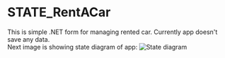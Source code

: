 # STATE_RentACar
This is simple .NET form for managing rented car. Currently app doesn't save any data.
<br>Next image is showing state diagram of app:
![State diagram](https://github.com/tpapic21/RentACar/assets/126482812/62d2e72a-af08-4543-9313-193a0b7123c5)

